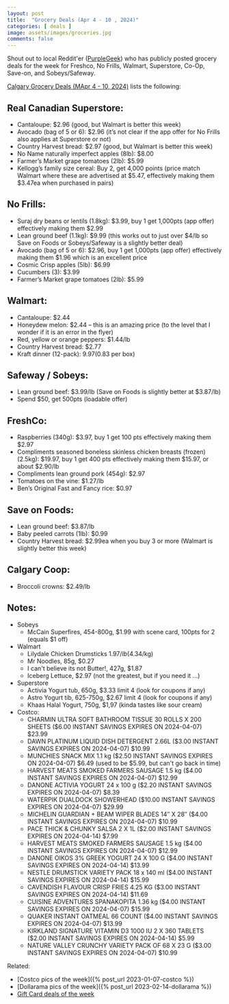 ```yaml
---
layout: post
title:  "Grocery Deals (Apr 4 - 10 , 2024)"
categories: [ deals ]
image: assets/images/groceries.jpg
comments: false
---
```


Shout out to local Reddit'er ([PurpleGeek](https://www.reddit.com/user/PurpleGeek/)) who has publicly posted grocery deals for the week for Freshco, No Frills, Walmart, Superstore, Co-Op, Save-on, and Sobeys/Safeway.

[Calgary Grocery Deals (MApr 4 - 10, 2024)](https://www.reddit.com/r/Calgary/comments/1bv8rmv/calgary_grocery_deals_april_4_to_10_2024/) lists the following:

## Real Canadian Superstore:
- Cantaloupe: $2.96 (good, but Walmart is better this week)
- Avocado (bag of 5 or 6): $2.96 (it’s not clear if the app offer for No Frills also applies at Superstore or not)
- Country Harvest bread: $2.97 (good, but Walmart is better this week)
- No Name naturally imperfect apples (8lb): $8.00
- Farmer’s Market grape tomatoes (2lb): $5.99
- Kellogg’s family size cereal: Buy 2, get 4,000 points (price match Walmart where these are advertised at $5.47, effectively making them $3.47ea when purchased in pairs)


## No Frills:
- Suraj dry beans or lentils (1.8kg): $3.99, buy 1 get 1,000pts (app offer) effectively making them $2.99
- Lean ground beef (1.1kg): $9.99 (this works out to just over $4/lb so Save on Foods or Sobeys/Safeway is a slightly better deal)
- Avocado (bag of 5 or 6): $2.96, buy 1 get 1,000pts (app offer) effectively making them $1.96 which is an excellent price
- Cosmic Crisp apples (5lb): $6.99
- Cucumbers (3): $3.99
- Farmer’s Market grape tomatoes (2lb): $5.99

## Walmart:
- Cantaloupe: $2.44
- Honeydew melon: $2.44 – this is an amazing price (to the level that I wonder if it is an error in the flyer)
- Red, yellow or orange peppers: $1.44/lb
- Country Harvest bread: $2.77
- Kraft dinner (12-pack): $9.97 ($0.83 per box)

## Safeway / Sobeys:
- Lean ground beef: $3.99/lb (Save on Foods is slightly better at $3.87/lb)
- Spend $50, get 500pts (loadable offer)

## FreshCo:
- Raspberries (340g): $3.97, buy 1 get 100 pts effectively making them $2.97
- Compliments seasoned boneless skinless chicken breasts (frozen) (2.5kg): $19.97, buy 1 get 400 pts effectively making them $15.97, or about $2.90/lb
- Compliments lean ground pork (454g): $2.97
- Tomatoes on the vine: $1.27/lb
- Ben’s Original Fast and Fancy rice: $0.97

## Save on Foods:
- Lean ground beef: $3.87/lb
- Baby peeled carrots (1lb): $0.99
- Country Harvest bread: $2.99ea when you buy 3 or more (Walmart is slightly better this week)

## Calgary Coop:
- Broccoli crowns: $2.49/lb

## Notes:
- Sobeys
    - McCain Superfires, 454-800g, $1.99 with scene card, 100pts for 2 (equals $1 off)
- Walmart
    - Lilydale Chicken Drumsticks $1.97/lb ($4.34/kg)
    - Mr Noodles, 85g, $0.27
    - I can't believe its not Butter!, 427g, $1.87
    - Iceberg Lettuce, $2.97 (not the greatest, but if you need it ...)
- Superstore
    - Activia Yogurt tub, 650g, $3.33 limit 4 (look for coupons if any)
    - Astro Yogurt tib, 625-750g, $2.67 limit 4 (look for coupons if any)
    - Khaas Halal Yogurt, 750g, $1,97 (kinda tastes like sour cream)
- Costco:
    - CHARMIN ULTRA SOFT BATHROOM TISSUE 30 ROLLS X 200 SHEETS ($6.00 INSTANT SAVINGS EXPIRES ON 2024-04-07) $23.99
    - DAWN PLATINUM LIQUID DISH DETERGENT 2.66L ($3.00 INSTANT SAVINGS EXPIRES ON 2024-04-07) $10.99
    - MUNCHIES SNACK MIX 1.1 kg ($2.50 INSTANT SAVINGS EXPIRES ON 2024-04-07) $6.49 (used to be $5.99, but can't go back in time)
    - HARVEST MEATS SMOKED FARMERS SAUSAGE 1.5 kg ($4.00 INSTANT SAVINGS EXPIRES ON 2024-04-07) $12.99
    - DANONE ACTIVIA YOGURT 24 x 100 g ($2.20 INSTANT SAVINGS EXPIRES ON 2024-04-07) $8.39
    - WATERPIK DUALDOCK SHOWERHEAD ($10.00 INSTANT SAVINGS EXPIRES ON 2024-04-07) $29.99
    - MICHELIN GUARDIAN + BEAM WIPER BLADES 14″ X 28″ ($4.00 INSTANT SAVINGS EXPIRES ON 2024-04-07) $10.99
    - PACE THICK & CHUNKY SALSA 2 X 1L ($2.00 INSTANT SAVINGS EXPIRES ON 2024-04-14) $7.99
    - HARVEST MEATS SMOKED FARMERS SAUSAGE 1.5 kg ($4.00 INSTANT SAVINGS EXPIRES ON 2024-04-07) $12.99
    - DANONE OIKOS 3% GREEK YOGURT 24 X 100 G ($4.00 INSTANT SAVINGS EXPIRES ON 2024-04-14) $13.99
    - NESTLE DRUMSTICK VARIETY PACK 18 x 140 ml ($4.00 INSTANT SAVINGS EXPIRES ON 2024-04-14) $15.99
    - CAVENDISH FLAVOUR CRISP FRIES 4.25 KG ($3.00 INSTANT SAVINGS EXPIRES ON 2024-04-14) $11.69
    - CUISINE ADVENTURES SPANAKOPITA 1.36 kg ($4.00 INSTANT SAVINGS EXPIRES ON 2024-04-07) $15.99
    - QUAKER INSTANT OATMEAL 66 COUNT ($4.00 INSTANT SAVINGS EXPIRES ON 2024-04-07) $13.99
    - KIRKLAND SIGNATURE VITAMIN D3 1000 IU 2 X 360 TABLETS ($2.00 INSTANT SAVINGS EXPIRES ON 2024-04-14) $5.99
    - NATURE VALLEY CRUNCHY VARIETY PACK OF 68 X 23 G ($3.00 INSTANT SAVINGS EXPIRES ON 2024-04-07) $10.99
    
Related:
 - [Costco pics of the week]({% post_url 2023-01-07-costco %})
 - [Dollarama pics of the week]({% post_url 2023-02-14-dollarama %})
 - [Gift Card deals of the week](https://forums.redflagdeals.com/various-retailers-gift-cards-deals-discounts-2024-2666408)

 